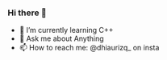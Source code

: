 ### Hi there 👋


- 🌱 I’m currently learning C++
- 💬 Ask me about Anything
- 📫 How to reach me: @dhiaurizq_ on insta


<!--
**dhiaurizqir/dhiaurizqir** is a ✨ _special_ ✨ repository because its `README.md` (this file) appears on your GitHub profile.

Here are some ideas to get you started:

-->
